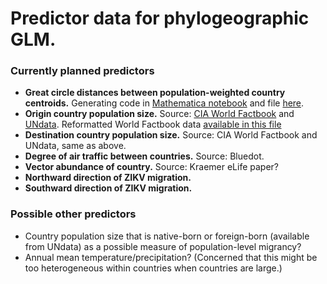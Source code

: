 # Predictor data for phylogeographic GLM.

### Currently planned predictors

* **Great circle distances between population-weighted country centroids.** Generating code in [Mathematica notebook](https://github.com/blab/zika-usvi/blob/master/scripts/weighted-centroids.nb) and file [here](https://github.com/blab/zika-usvi/blob/master/data/predictors/pop-weighted-centroids.tsv).
* **Origin country population size.** Source: [CIA World Factbook](https://www.cia.gov/library/publications/the-world-factbook/rankorder/2119rank.html) and [UNdata](http://data.un.org/). Reformatted World Factbook data [available in this file](https://github.com/blab/zika-usvi/blob/master/data/predictors/cia-world-fact-book-popsizes.txt)
* **Destination country population size.** Source: CIA World Factbook and UNdata, same as above.
* **Degree of air traffic between countries.** Source: Bluedot.
* **Vector abundance of country.** Source: Kraemer eLife paper?
* **Northward direction of ZIKV migration.**
* **Southward direction of ZIKV migration.**

### Possible other predictors
* Country population size that is native-born or foreign-born (available from UNdata) as a possible measure of population-level migrancy?
* Annual mean temperature/precipitation? (Concerned that this might be too heterogeneous within countries when countries are large.)
